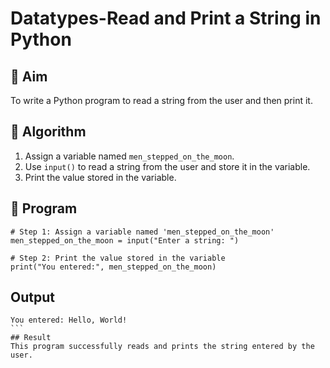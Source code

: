 # Datatypes-Read and Print a String in Python

## 🎯 Aim
To write a Python program to read a string from the user and then print it.

## 🧠 Algorithm
1. Assign a variable named `men_stepped_on_the_moon`.
2. Use `input()` to read a string from the user and store it in the variable.
3. Print the value stored in the variable.

## 🧾 Program
```
# Step 1: Assign a variable named 'men_stepped_on_the_moon'
men_stepped_on_the_moon = input("Enter a string: ")

# Step 2: Print the value stored in the variable
print("You entered:", men_stepped_on_the_moon)
```
## Output
````
You entered: Hello, World!
```
## Result
This program successfully reads and prints the string entered by the user.



